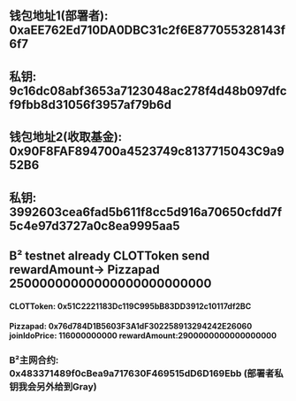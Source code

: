 ## 钱包地址1(部署者): 0xaEE762Ed710DA0DBC31c2f6E877055328143f6f7
## 私钥: 9c16dc08abf3653a7123048ac278f4d48b097dfcf9fbb8d31056f3957af79b6d

## 钱包地址2(收取基金): 0x90F8FAF894700a4523749c8137715043C9a952B6
## 私钥: 3992603cea6fad5b611f8cc5d916a70650cfdd7f5c4e97d3727a0c8ea9995aa5

## B² testnet  already CLOTToken send rewardAmount-> Pizzapad   25000000000000000000000000
####  CLOTToken: 0x51C2221183Dc119C995bB83DD3912c10117df2BC
####  Pizzapad: 0x76d784D1B5603F3A1dF302258913294242E26060      joinIdoPrice: 116000000000   rewardAmount:2900000000000000000   





[//]: # (####  &#40;testnet- 每隔5分钟线性释放&#41;PizzapadV3: 0xcFc7658d503B76995B9106216d2DEd39B8f80477      joinIdoPrice: 116000000000   rewardAmount:2900000000000000000)


### B²主网合约: 0x483371489f0cBea9a717630F469515dD6D169Ebb (部署者私钥我会另外给到Gray)